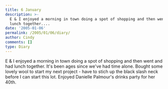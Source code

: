 ```yaml
---
title: 6 January
description: >-
  E & I enjoyed a morning in town doing a spot of shopping and then went and had
  lunch together....
date: '2005-01-06'
permalink: /2005/01/06/diary/
author: Cindy
comments: []
type: Diary
---
```


E & I enjoyed a morning in town doing a spot of shopping and then went and had lunch together. It's been ages since we've had time alone. Bought some lovely wool to start my next project - have to stich up the black slash neck before I can start this lot. Enjoyed Danielle Palmour's drinks party for her 40th.

